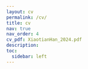 ```yaml
---
layout: cv
permalink: /cv/
title: cv
nav: true
nav_order: 4
cv_pdf: XiaotianHan_2024.pdf
description: 
toc:
  sidebar: left
---
```

